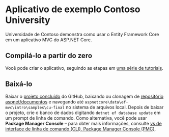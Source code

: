 # <a name="contoso-university-sample-app"></a>Aplicativo de exemplo Contoso University

Universidade de Contoso demonstra como usar o Entity Framework Core em um aplicativo MVC do ASP.NET Core.

## <a name="build-it-from-scratch"></a>Compilá-lo a partir do zero

Você pode criar o aplicativo, seguindo as etapas em [uma série de tutoriais](https://docs.asp.net/en/latest/data/ef-mvc/intro.html).

## <a name="download-it"></a>Baixá-lo

Baixar o [projeto concluído](https://github.com/aspnet/Docs/tree/master/aspnetcore/data/ef-mvc/intro/samples/cu-final) do GitHub, baixando ou clonagem de [repositório aspnet/documentos](https://github.com/aspnet/Docs) e navegando até `aspnetcore\data\ef-mvc\intro\samples\cu-final` no sistema de arquivos local.  Depois de baixar o projeto, crie o banco de dados digitando `dotnet ef database update` em um prompt de linha de comando. Como alternativa, você pode usar **Package Manager Console** – para obter mais informações, consulte [vs de interface de linha de comando (CLI). Package Manager Console (PMC)](https://docs.microsoft.com/aspnet/core/data/ef-mvc/migrations#command-line-interface-cli-vs-package-manager-console-pmc).
